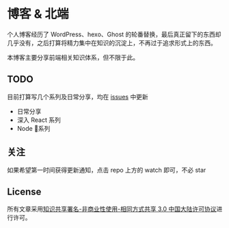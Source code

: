 博客 & 北端
===
个人博客经历了 WordPress、hexo、Ghost 的轮番替换，最后真正留下的东西却几乎没有，之后打算将精力集中在知识的沉淀上，不再过于追求形式上的东西。

本博客主要分享前端相关知识体系，但不限于此。

TODO
---
目前打算写几个系列及日常分享，均在 [issues](https://github.com/liangzr/blog/issues) 中更新

- 日常分享
- 深入 React 系列
- Node 系列

关注
---
如果希望第一时间获得更新通知，点击 repo 上方的 watch 即可，不必 star

License
---
所有文章采用[知识共享署名-非商业性使用-相同方式共享 3.0 中国大陆许可协议](http://creativecommons.org/licenses/by-nc-sa/3.0/cn/)进行许可。